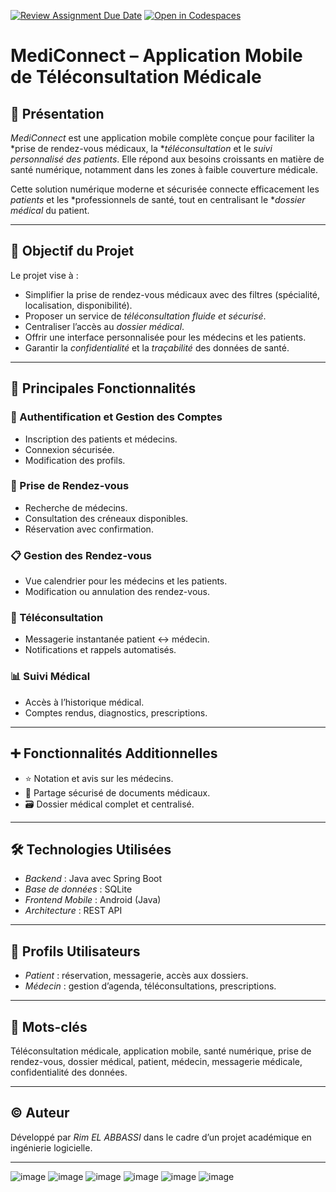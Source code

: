 [![Review Assignment Due Date](https://classroom.github.com/assets/deadline-readme-button-22041afd0340ce965d47ae6ef1cefeee28c7c493a6346c4f15d667ab976d596c.svg)](https://classroom.github.com/a/hAE1BRhd)
[![Open in Codespaces](https://classroom.github.com/assets/launch-codespace-2972f46106e565e64193e422d61a12cf1da4916b45550586e14ef0a7c637dd04.svg)](https://classroom.github.com/open-in-codespaces?assignment_repo_id=19516354)


# MediConnect – Application Mobile de Téléconsultation Médicale

## 📱 Présentation

*MediConnect* est une application mobile complète conçue pour faciliter la *prise de rendez-vous médicaux, la **téléconsultation* et le *suivi personnalisé des patients*. Elle répond aux besoins croissants en matière de santé numérique, notamment dans les zones à faible couverture médicale.

Cette solution numérique moderne et sécurisée connecte efficacement les *patients* et les *professionnels de santé, tout en centralisant le **dossier médical* du patient.

---

## 🎯 Objectif du Projet

Le projet vise à :

- Simplifier la prise de rendez-vous médicaux avec des filtres (spécialité, localisation, disponibilité).
- Proposer un service de *téléconsultation fluide et sécurisé*.
- Centraliser l’accès au *dossier médical*.
- Offrir une interface personnalisée pour les médecins et les patients.
- Garantir la *confidentialité* et la *traçabilité* des données de santé.

---

## 🧩 Principales Fonctionnalités

### 🔐 Authentification et Gestion des Comptes
- Inscription des patients et médecins.
- Connexion sécurisée.
- Modification des profils.

### 📅 Prise de Rendez-vous
- Recherche de médecins.
- Consultation des créneaux disponibles.
- Réservation avec confirmation.

### 📋 Gestion des Rendez-vous
- Vue calendrier pour les médecins et les patients.
- Modification ou annulation des rendez-vous.

### 💬 Téléconsultation
- Messagerie instantanée patient ↔ médecin.
- Notifications et rappels automatisés.

### 📊 Suivi Médical
- Accès à l’historique médical.
- Comptes rendus, diagnostics, prescriptions.

---

## ➕ Fonctionnalités Additionnelles

- ⭐ Notation et avis sur les médecins.
- 📄 Partage sécurisé de documents médicaux.
- 🗃 Dossier médical complet et centralisé.

---

## 🛠 Technologies Utilisées

- *Backend* : Java avec Spring Boot
- *Base de données* : SQLite
- *Frontend Mobile* : Android (Java)
- *Architecture* : REST API

---

## 👥 Profils Utilisateurs

- *Patient* : réservation, messagerie, accès aux dossiers.
- *Médecin* : gestion d’agenda, téléconsultations, prescriptions.

---

## 📌 Mots-clés

Téléconsultation médicale, application mobile, santé numérique, prise de rendez-vous, dossier médical, patient, médecin, messagerie médicale, confidentialité des données.

---

## © Auteur

Développé par *Rim EL ABBASSI* dans le cadre d’un projet académique en ingénierie logicielle.

---

![image](https://github.com/user-attachments/assets/ecf8e107-517c-45b4-8de5-3733112c34a3)
![image](https://github.com/user-attachments/assets/ea75add5-7305-4010-bee0-d996a95eccca)
![image](https://github.com/user-attachments/assets/cf9e960f-e4ea-4deb-be9b-3c86cd75dcde)
![image](https://github.com/user-attachments/assets/f1c39c14-554f-4c48-b90d-a173cfce1488)
![image](https://github.com/user-attachments/assets/54d83043-9ed8-4b4e-9620-272d296431e5)
![image](https://github.com/user-attachments/assets/34175045-070f-4541-9117-aebddbfe15a1)
